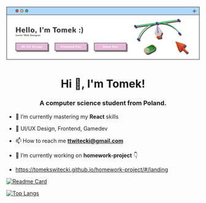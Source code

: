 ![Tomek's Github banner](banner3.png)

<h1 align="center">Hi 👋, I'm Tomek!</h1>
<h3 align="center">A computer science student from Poland.</h3>



- 🌱 I’m currently mastering my **React** skills 

- 📰  UI/UX Design, Frontend, Gamedev

- 📫 How to reach me **ttwitecki@gmail.com**

- 🔭 I’m currently working on **homework-project** 👇
- https://tomekswitecki.github.io/homework-project/#/landing

[![Readme Card](https://github-readme-stats.vercel.app/api/pin/?username=TomekSwitecki&repo=homework-project&theme=default)](https://github.com/TomekSwitecki/homework-project)


[![Top Langs](https://github-readme-stats.vercel.app/api/top-langs/?username=TomekSwitecki&layout=compact&theme=default)](https://github.com/TomekSwitecki/github-readme-stats)



